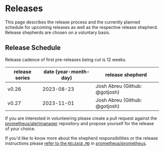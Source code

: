 # Releases
This page describes the release process and the currently planned schedule for upcoming releases as well as the respective release shepherd. Release shepherds are chosen on a voluntary basis.

## Release Schedule

Release cadence of first pre-releases being cut is 12 weeks.

| release series | date (year-month-day) | release shepherd              |
|----------------|-----------------------|-------------------------------|
| v0.26          | 2023-08-23            | Josh Abreu (Github: @gotjosh) |
| v0.27          | 2023-11-01            | Josh Abreu (Github: @gotjosh) |

If you are interested in volunteering please create a pull request against the [prometheus/alertmanager](https://github.com/tyr1k/alertmanager) repository and propose yourself for the release of your choice.

If you'd like to know more about the shepherd responsibilities or the release instructions please [refer to the `RELEASE.MD`](https://github.com/prometheus/prometheus/blob/main/RELEASE.md) in [prometheus/prometheus](https://github.com/prometheus/prometheus).
